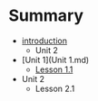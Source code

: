 # Summary

* [introduction](README.md)
   * Unit 2
* [Unit 1](Unit 1.md)
   * [Lesson 1.1](lesson_11.md)
* Unit 2
   * Lesson 2.1


